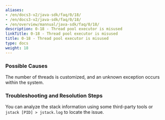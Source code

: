 ```yaml
---
aliases:
- /en/docs3-v2/java-sdk/faq/0/18/
- /en/docs3-v2/java-sdk/faq/0/18/
- /en/overview/mannual/java-sdk/faq/0/18/
description: 0-18 - Thread pool executor is misused
linkTitle: 0-18 - Thread pool executor is misused
title: 0-18 - Thread pool executor is misused
type: docs
weight: 18
---
```








### Possible Causes

The number of threads is customized, and an unknown exception occurs within the system.

### Troubleshooting and Resolution Steps

You can analyze the stack information using some third-party tools or `jstack [PID] > jstack.log` to locate the issue.

